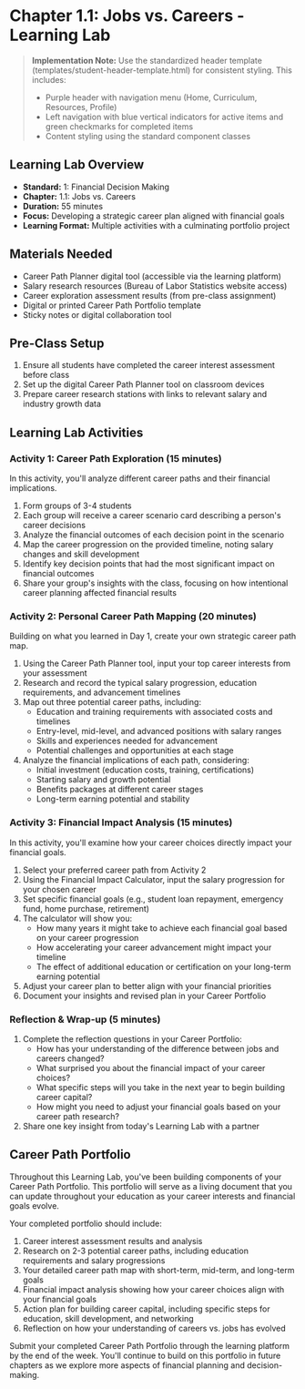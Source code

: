 # Chapter 1.1: Jobs vs. Careers - Learning Lab

> **Implementation Note:**
> Use the standardized header template (templates/student-header-template.html) for consistent styling.
> This includes:
> - Purple header with navigation menu (Home, Curriculum, Resources, Profile)
> - Left navigation with blue vertical indicators for active items and green checkmarks for completed items
> - Content styling using the standard component classes

## Learning Lab Overview
- **Standard:** 1: Financial Decision Making
- **Chapter:** 1.1: Jobs vs. Careers
- **Duration:** 55 minutes
- **Focus:** Developing a strategic career plan aligned with financial goals
- **Learning Format:** Multiple activities with a culminating portfolio project

## Materials Needed
- Career Path Planner digital tool (accessible via the learning platform)
- Salary research resources (Bureau of Labor Statistics website access)
- Career exploration assessment results (from pre-class assignment)
- Digital or printed Career Path Portfolio template
- Sticky notes or digital collaboration tool

## Pre-Class Setup
1. Ensure all students have completed the career interest assessment before class
2. Set up the digital Career Path Planner tool on classroom devices
3. Prepare career research stations with links to relevant salary and industry growth data

## Learning Lab Activities

### Activity 1: Career Path Exploration (15 minutes)
In this activity, you'll analyze different career paths and their financial implications.

1. Form groups of 3-4 students
2. Each group will receive a career scenario card describing a person's career decisions
3. Analyze the financial outcomes of each decision point in the scenario
4. Map the career progression on the provided timeline, noting salary changes and skill development
5. Identify key decision points that had the most significant impact on financial outcomes
6. Share your group's insights with the class, focusing on how intentional career planning affected financial results

### Activity 2: Personal Career Path Mapping (20 minutes)
Building on what you learned in Day 1, create your own strategic career path map.

1. Using the Career Path Planner tool, input your top career interests from your assessment
2. Research and record the typical salary progression, education requirements, and advancement timelines
3. Map out three potential career paths, including:
   - Education and training requirements with associated costs and timelines
   - Entry-level, mid-level, and advanced positions with salary ranges
   - Skills and experiences needed for advancement
   - Potential challenges and opportunities at each stage
4. Analyze the financial implications of each path, considering:
   - Initial investment (education costs, training, certifications)
   - Starting salary and growth potential
   - Benefits packages at different career stages
   - Long-term earning potential and stability

### Activity 3: Financial Impact Analysis (15 minutes)
In this activity, you'll examine how your career choices directly impact your financial goals.

1. Select your preferred career path from Activity 2
2. Using the Financial Impact Calculator, input the salary progression for your chosen career
3. Set specific financial goals (e.g., student loan repayment, emergency fund, home purchase, retirement)
4. The calculator will show you:
   - How many years it might take to achieve each financial goal based on your career progression
   - How accelerating your career advancement might impact your timeline
   - The effect of additional education or certification on your long-term earning potential
5. Adjust your career plan to better align with your financial priorities
6. Document your insights and revised plan in your Career Portfolio

### Reflection & Wrap-up (5 minutes)
1. Complete the reflection questions in your Career Portfolio:
   - How has your understanding of the difference between jobs and careers changed?
   - What surprised you about the financial impact of your career choices?
   - What specific steps will you take in the next year to begin building career capital?
   - How might you need to adjust your financial goals based on your career path research?
2. Share one key insight from today's Learning Lab with a partner

## Career Path Portfolio
Throughout this Learning Lab, you've been building components of your Career Path Portfolio. This portfolio will serve as a living document that you can update throughout your education as your career interests and financial goals evolve.

Your completed portfolio should include:
1. Career interest assessment results and analysis
2. Research on 2-3 potential career paths, including education requirements and salary progressions
3. Your detailed career path map with short-term, mid-term, and long-term goals
4. Financial impact analysis showing how your career choices align with your financial goals
5. Action plan for building career capital, including specific steps for education, skill development, and networking
6. Reflection on how your understanding of careers vs. jobs has evolved

Submit your completed Career Path Portfolio through the learning platform by the end of the week. You'll continue to build on this portfolio in future chapters as we explore more aspects of financial planning and decision-making.